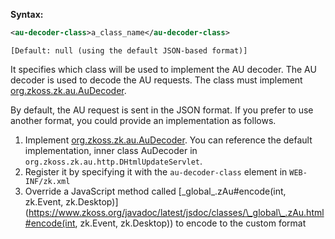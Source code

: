 **Syntax:**

```xml
<au-decoder-class>a_class_name</au-decoder-class>
```

`[Default: null (using the default JSON-based format)]`

It specifies which class will be used to implement the AU decoder. The
AU decoder is used to decode the AU requests. The class must implement
[org.zkoss.zk.au.AuDecoder](https://www.zkoss.org/javadoc/latest/zk/org/zkoss/zk/au/AuDecoder.html).

By default, the AU request is sent in the JSON format. If you prefer to
use another format, you could provide an implementation as follows.

1.  Implement
    [org.zkoss.zk.au.AuDecoder](https://www.zkoss.org/javadoc/latest/zk/org/zkoss/zk/au/AuDecoder.html). You
    can reference the default implementation, inner class AuDecoder in
    `org.zkoss.zk.au.http.DHtmlUpdateServlet`.
2.  Register it by specifying it with the `au-decoder-class` element in
    `WEB-INF/zk.xml`
3.  Override a JavaScript method called
    [\_global\_.zAu#encode(int, zk.Event, zk.Desktop)](https://www.zkoss.org/javadoc/latest/jsdoc/classes/\_global\_.zAu.html#encode(int, zk.Event, zk.Desktop))
    to encode to the custom format
